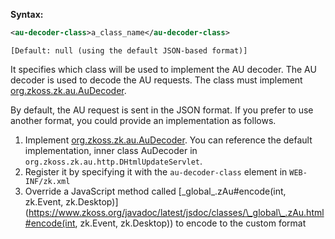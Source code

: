 **Syntax:**

```xml
<au-decoder-class>a_class_name</au-decoder-class>
```

`[Default: null (using the default JSON-based format)]`

It specifies which class will be used to implement the AU decoder. The
AU decoder is used to decode the AU requests. The class must implement
[org.zkoss.zk.au.AuDecoder](https://www.zkoss.org/javadoc/latest/zk/org/zkoss/zk/au/AuDecoder.html).

By default, the AU request is sent in the JSON format. If you prefer to
use another format, you could provide an implementation as follows.

1.  Implement
    [org.zkoss.zk.au.AuDecoder](https://www.zkoss.org/javadoc/latest/zk/org/zkoss/zk/au/AuDecoder.html). You
    can reference the default implementation, inner class AuDecoder in
    `org.zkoss.zk.au.http.DHtmlUpdateServlet`.
2.  Register it by specifying it with the `au-decoder-class` element in
    `WEB-INF/zk.xml`
3.  Override a JavaScript method called
    [\_global\_.zAu#encode(int, zk.Event, zk.Desktop)](https://www.zkoss.org/javadoc/latest/jsdoc/classes/\_global\_.zAu.html#encode(int, zk.Event, zk.Desktop))
    to encode to the custom format
